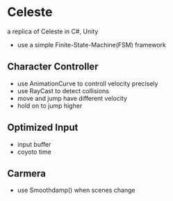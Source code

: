 
# Celeste

a replica of Celeste in C#, Unity

- use a simple Finite-State-Machine(FSM) framework

## Character Controller
- use AnimationCurve to controll velocity precisely
- use RayCast to detect collisions
- move and jump have different velocity 
- hold on to jump higher

## Optimized Input 
- input buffer
- coyoto time

## Carmera
- use Smoothdamp() when scenes change



